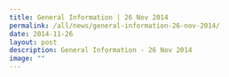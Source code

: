 ```yaml
---
title: General Information | 26 Nov 2014
permalink: /all/news/general-information-26-nov-2014/
date: 2014-11-26
layout: post
description: General Information - 26 Nov 2014
image: ""
---
```

